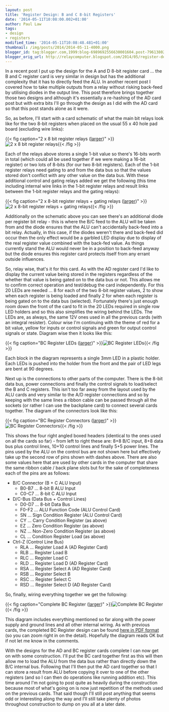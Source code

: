 ```yaml
---
layout: post
title: 'Register Design: B and C 8-bit Registers'
date: '2014-05-11T10:08:00.002+01:00'
author: Paul Law
tags:
- design
- registers
modified_time: '2014-05-11T10:08:48.481+01:00'
thumbnail: /img/posts/2014/2014-05-11-4000.png
blogger_id: tag:blogger.com,1999:blog-6989692556630001604.post-7961380254464104085
blogger_orig_url: http://relaycomputer.blogspot.com/2014/05/register-design-b-and-c-8-bit-registers.html
---
```


In a recent post I put 
up the design for the A and D 8-bit register card ... the B and C register 
card is very similar in design but has the additional complexity that it has 
to directly feed the ALU. In another recent post I covered how to take 
multiple outputs from a relay without risking back-feed by utilising diodes in 
the output line. This post therefore brings together those two designs and 
although it's essentially a re-hashing of the AD card post but with extra bits 
I'll go through the design as I did with the AD card so that this post stands 
alone as it were.

So, as before, I'll start with a card schematic 
of what the main bit relays look like for the two 8-bit registers when placed 
on the usual 55 x 40 hole pad board (excluding wire links):

{{< fig caption="2 x 8 bit register relays ([larger](/img/posts/2014/2014-05-11-1000.png))" >}}![2 x 8 bit register relays](/img/posts/2014/2014-05-11-0000.png){{< /fig >}}

Each of the 
relays above stores a single 1-bit value so there's 16-bits worth in total 
(which could all be used together if we were making a 16-bit register) or two 
lots of 8-bits (for our two 8-bit registers). Each of the 1-bit register 
relays need gating to and from the data bus so that the values stored don't 
conflict with any other value on the data bus. With these additional control 
and gating relays added we get the following (this time including internal 
wire links in the 1-bit register relays and result links between the 1-bit 
register relays and the gating relays):

{{< fig caption="2 x 8-bit register relays + gating relays ([larger](/img/posts/2014/2014-05-11-1001.png))" >}}![2 x 8-bit register relays + gating relays](/img/posts/2014/2014-05-11-0001.png){{< /fig >}}

Additionally on the schematic above you can see there's an 
additional diode per register bit relay - this is where the B/C feed to the 
ALU will be taken from and the diode ensures that the ALU can't accidentally 
back-feed into a bit relay. Actually, in this case, if the diodes weren't 
there and back-feed did occur then the only effect would be a garbled LED 
display due to display of the real register value combined with the back-fed 
value. As things currently stand the ALU would never be in a position to 
back-feed anyway but the diode ensures this register card protects itself from 
any errant outside influences.

So, relay wise, that's it for this 
card. As with the AD register card I'd like to display the current value being 
stored in the registers regardless of the whether that value is being gated on 
to the data bus or not. This allows me to confirm correct operation and 
test/debug the card independently. For this 20 LEDs are needed ... 8 for each 
of the two 8-bit register values, 2 to show when each register is being loaded 
and finally 2 for when each register is being gated on to the data bus 
(selected). Fortunately there's just enough room down the front of the card to 
fit in the 20 LEDs required in single row LED holders and so this also 
simplifies the wiring behind the LEDs. The LEDs are, as always, the same 12V 
ones used in all the previous cards (with an integral resister). Colour wise 
I'm continuing with the theme of red for a bit value, yellow for inputs or 
control signals and green for output control signals or state. Diagram wise 
then it looks like this:

{{< fig caption="BC Register LEDs ([larger](/img/posts/2014/2014-05-11-1002.png))" >}}![BC Register LEDs](/img/posts/2014/2014-05-11-0002.png){{< /fig >}}

Each block in the 
diagram represents a single 3mm LED in a plastic holder. Each LEDs is pushed 
into the holder from the front and the pair of LED legs are bent at 90 
degrees.

Next up is the connections to other parts of the computer. 
There is the 8-bit data bus, power connections and finally the control signals 
to load/select the B and C registers. This isn't too far away from the layout 
used by the ALU cards and very similar to the A/D register connections and so 
by keeping with the same lines a ribbon cable can be passed through all the 
sockets (or rather I can use the backplane card) to connect several cards 
together. The diagram of the connectors look like this:

{{< fig caption="BC Register Connectors ([larger](/img/posts/2014/2014-05-11-1003.png))" >}}![BC Register Connectors](/img/posts/2014/2014-05-11-0003.png){{< /fig >}}

This shows 
the four right angled boxed headers (identical to the ones used on all the 
cards so far) - from left to right these are: 8+8 B/C input, 8+8 data bus plus 
control lines, 10+10 control lines and finally 5+5 power lines. The pins used 
by the ALU on the control bus are not shown here but effectively take up the 
second row of pins shown with dashes above. There are also some values here 
that are used by other cards in the computer that share the same ribbon cable 
/ back plane slots but for the sake of completeness each of the pins are as 
follows:

* B/C Connector (B + C ALU Input)
  * B0-B7 ... 8-bit B ALU Input
  * C0-C7 ... 8-bit C ALU Input
* D/C-Bus (Data Bus + Control Lines)
  * D0-D7 ... 8-bit Data Bus
  * F0-F2 ... ALU Function Code (ALU Control Card)
  * SN ... Sign Condition Register (ALU Control Card)
  * CY ... Carry Condition Register (as above)
  * EZ ... Zero Condition Register (as above)
  * NZ ... Non-Zero Condition Register (as above)
  * CL ... Condition Register Load (as above)
* Ctrl-Z (Control Line Bus)
  * RLA ... Register Load A (AD Register Card)
  * RLB ... Register Load B
  * RLC ... Register Load C
  * RLD ... Register Load D (AD Register Card)
  * RSA ... Register Select A (AD Register Card)
  * RSB ... Register Select B
  * RSC ... Register Select C
  * RSD ... Register Select D (AD Register Card)

So, finally, wiring everything 
together we get the following:

{{< fig caption="Complete BC Register ([larger](/img/posts/2014/2014-05-11-1004.png))" >}}![Complete BC Register](/img/posts/2014/2014-05-11-0004.png){{< /fig >}}

This diagram 
includes everything mentioned so far along with the power supply and ground 
lines and all other internal wiring. As with previous cards, the completed BC 
Register design can be found [here in PDF format](/pdf/register-bc.pdf) (so you can zoom right in on the 
detail). Hopefully the diagram reads OK but if not let me know in the 
comments.

With the designs for the AD and BC register cards 
complete I can now get on with some construction. I'll put the BC card 
together first as this will then allow me to load the ALU from the data bus 
rather than directly down the B/C internal bus. Following that I'll then put 
the AD card together so that I can store a result from ALU before copying it 
over to one of the other registers (and so I can then do operations like 
running addition etc). This time around I'm not going to post quite as heavily 
during the construction because most of what's going on is now just repetition 
of the methods used on the previous cards. That said though I'll still post 
anything that seems odd or interesting along the way and I'll still take 
plenty of photos throughout construction to dump on you all at a later date. 
